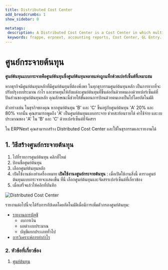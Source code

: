 ```yaml
---
title: Distributed Cost Center
add_breadcrumbs: 1
show_sidebar: 0

metatags:
 description: A Distributed Cost Center is a Cost Center in which multiple Cost Centers are tagged with an appropriate percentage.
 keywords: frappe, erpnext, accounting reports, Cost Center, GL Entry.
---
```


<!-- add-breadcrumbs -->
# ศูนย์กระจายต้นทุน

**ศูนย์ต้นทุนแบบกระจายคือศูนย์ต้นทุนซึ่งศูนย์ต้นทุนหลายแห่งถูกแท็กด้วยเปอร์เซ็นต์ที่เหมาะสม**

หากธุรกิจมีศูนย์ต้นทุนหลักที่มีศูนย์ต้นทุนที่ต้องพึ่งพา ในทุกธุรกรรมศูนย์ต้นทุนหลัก เป็นการยากที่จะปรับปรุงงบประมาณ กำไร และขาดทุนให้กับแต่ละศูนย์ต้นทุนที่ขึ้นต่อกันด้วยตนเองด้วยเปอร์เซ็นต์ที่ปันส่วนของศูนย์ต้นทุนหลัก คุณลักษณะนี้ช่วยให้ขั้นตอนการป้อนด้วยตนเองเป็นไปโดยอัตโนมัติ

ตัวอย่างเช่น ในธุรกิจของคุณ หากศูนย์ต้นทุน 'B' และ 'C' ขึ้นอยู่กับศูนย์ต้นทุน 'A' 20% และ 80% จากนั้น คุณสามารถพูดถึง 'A' เป็นศูนย์ต้นทุนแบบกระจาย ช่วยสะท้อนรายได้ ค่าใช้จ่าย และงบประมาณของ 'A' ใน 'B' และ 'C' ด้วยเปอร์เซ็นต์ที่จัดสรร

ใน ERPNext คุณสามารถสร้าง Distributed Cost Center และใช้ในธุรกรรมและรายงานได้

## 1. วิธีสร้างศูนย์กระจายต้นทุน
1. ไปที่รายการศูนย์ต้นทุน คลิกที่ใหม่
1. ป้อนชื่อศูนย์ต้นทุน
1. เลือกศูนย์ต้นทุนหลัก
1. เปิดใช้งานช่องทำเครื่องหมาย **เปิดใช้งานงศูนย์กระจายต้นทุน** : เมื่อเปิดใช้งานสิ่งนี้ ตารางศูนย์ต้นทุนแบบกระจายจะแสดงขึ้น ที่นี่ เลือกศูนย์ต้นทุนและจัดสรรเปอร์เซ็นต์ที่เกี่ยวข้อง
1. เมื่อเสร็จแล้วให้คลิกที่บันทึก

  <img class="screenshot" alt="Distributed Cost Center" src="{{docs_base_url}}/assets/img/accounts/distributed_cost_center.png">

รายงานต่อไปนี้จะได้รับการอัปเดตโดยอัตโนมัติเมื่อมีการเพิ่มตัวกรองศูนย์ต้นทุน:

  * [รายงานการบัญชี](/docs/user/manual/th/accounts/accounting-reports)
    * งบการเงิน
    * ผลต่างงบประมาณ
    * บัญชีแยกประเภททั่วไป
  * [การวิเคราะห์การทำกำไร](/docs/user/manual/th/accounts/articles/tracking-project-profitability-using-cost-center)

### 2. หัวข้อที่เกี่ยวข้อง
1. [ศูนย์ต้นทุน](/docs/user/manual/th/accounts/cost-center)
